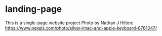 # landing-page
This is a single-page website project 
Photo by Nathan J Hilton: https://www.pexels.com/photo/silver-imac-and-apple-keyboard-8761047/
